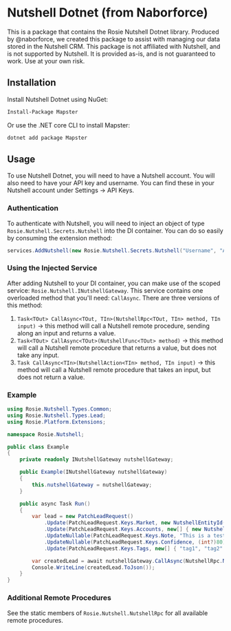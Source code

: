 # Nutshell Dotnet (from Naborforce)

This is a package that contains the Rosie Nutshell Dotnet library.  Produced by @naborforce, we created this package
to assist with managing our data stored in the Nutshell CRM. This package is not affiliated with Nutshell, and is not
supported by Nutshell.  It is provided as-is, and is not guaranteed to work.  Use at your own risk.


## Installation
Install Nutshell Dotnet using NuGet:

```ps
Install-Package Mapster
```

Or use the .NET core CLI to install Mapster:
```bash
dotnet add package Mapster
```

## Usage
To use Nutshell Dotnet, you will need to have a Nutshell account.  You will also need to have your API key and username.
You can find these in your Nutshell account under Settings -> API Keys.

### Authentication
To authenticate with Nutshell, you will need to inject an object of type `Rosie.Nutshell.Secrets.Nutshell` into the DI
container.  You can do so easily by consuming the extension method: 
```csharp 
services.AddNutshell(new Rosie.Nutshell.Secrets.Nutshell("Username", "ApiKey"));
```

### Using the Injected Service
After adding Nutshell to your DI container, you can make use of the scoped service: `Rosie.Nutshell.INutshellGateway`.
This service contains one overloaded method that you'll need: `CallAsync`.   There are three versions of this method:
1. `Task<TOut> CallAsync<TOut, TIn>(NutshellRpc<TOut, TIn> method, TIn input)` -> this method will call a Nutshell
    remote procedure, sending along an input and returns a value.
2. `Task<TOut> CallAsync<TOut>(NutshellFunc<TOut> method)` -> this method will call a Nutshell remote procedure that
    returns a value, but does not take any input.
3. `Task CallAsync<TIn>(NutshellAction<TIn> method, TIn input)` -> this method will call a Nutshell remote procedure
    that takes an input, but does not return a value.

### Example
```csharp
using Rosie.Nutshell.Types.Common;
using Rosie.Nutshell.Types.Lead;
using Rosie.Platform.Extensions;

namespace Rosie.Nutshell;

public class Example
{
    private readonly INutshellGateway nutshellGateway;

    public Example(INutshellGateway nutshellGateway)
    {
        this.nutshellGateway = nutshellGateway;
    }

    public async Task Run()
    {
        var lead = new PatchLeadRequest()
            .Update(PatchLeadRequest.Keys.Market, new NutshellEntityId(19))
            .Update(PatchLeadRequest.Keys.Accounts, new[] { new NutshellEntityRevision(1384, "1") })
            .UpdateNullable(PatchLeadRequest.Keys.Note, "This is a test note.")
            .UpdateNullable(PatchLeadRequest.Keys.Confidence, (int?)80)
            .Update(PatchLeadRequest.Keys.Tags, new[] { "tag1", "tag2" });

        var createdLead = await nutshellGateway.CallAsync(NutshellRpc.NewLead, lead);
        Console.WriteLine(createdLead.ToJson());
    }
}
```

### Additional Remote Procedures
See the static members of `Rosie.Nutshell.NutshellRpc` for all available remote procedures.